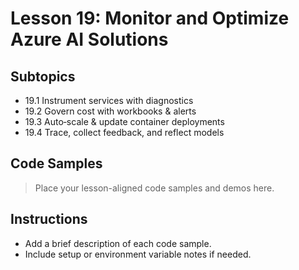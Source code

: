# Lesson 19: Monitor and Optimize Azure AI Solutions

## Subtopics
- 19.1 Instrument services with diagnostics
- 19.2 Govern cost with workbooks & alerts
- 19.3 Auto‑scale & update container deployments
- 19.4 Trace, collect feedback, and reflect models

## Code Samples

> Place your lesson-aligned code samples and demos here.

## Instructions
- Add a brief description of each code sample.
- Include setup or environment variable notes if needed. 